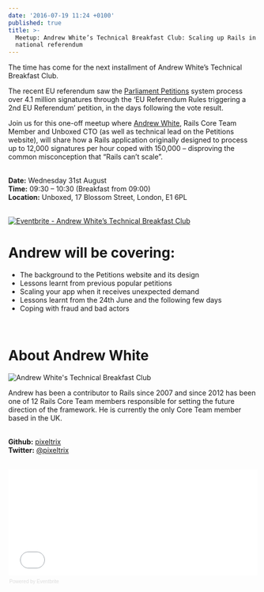 ```yaml
---
date: '2016-07-19 11:24 +0100'
published: true
title: >-
  Meetup: Andrew White’s Technical Breakfast Club: Scaling up Rails in a
  national referendum
---
```

The time has come for the next installment of Andrew White’s Technical Breakfast Club.<br/>

The recent EU referendum saw the [Parliament Petitions](https://unboxed.co/project-stories/petitions) system process over 4.1 million signatures through the ‘EU Referendum Rules triggering a 2nd EU Referendum’ petition, in the days following the vote result.<br/>

Join us for this one-off meetup where [Andrew White](https://unboxed.co/people/#andrew-white), Rails Core Team Member and Unboxed CTO (as well as technical lead on the Petitions website), will share how a Rails application originally designed to process up to 12,000 signatures per hour coped with 150,000 – disproving the common misconception that “Rails can’t scale”.<br/>
<br/>
 
<b>Date:</b> Wednesday 31st August<br/>
<b>Time:</b> 09:30 – 10:30 (Breakfast from 09:00)<br/>
<b>Location:</b> Unboxed, 17 Blossom Street, London, E1 6PL<br/>
<br/>

<a href="http://www.eventbrite.co.uk/e/andrew-whites-technical-breakfast-club-tickets-26641297839?ref=ebtnebregn" target="_blank"><img src="https://www.eventbrite.co.uk/custombutton?eid=26641297839" alt="Eventbrite - Andrew White’s Technical Breakfast Club" /></a>
<br/>

# Andrew will be covering:
 
- The background to the Petitions website and its design
- Lessons learnt from previous popular petitions
- Scaling your app when it receives unexpected demand
- Lessons learnt from the 24th June and the following few days
- Coping with fraud and bad actors
<br/>

# About Andrew White

![Andrew White's Technical Breakfast Club](http://i1291.photobucket.com/albums/b548/grammccram/94306a3c-3577-4005-a4d0-673202e2db1c_zps8xf0g9cb.png)

Andrew has been a contributor to Rails since 2007 and since 2012 has been one of 12 Rails Core Team members responsible for setting the future direction of the framework. He is currently the only Core Team member based in the UK.<br/>
<br/>

<b>Github:</b> [pixeltrix](https://github.com/pixeltrix)<br/>
<b>Twitter:</b> [@pixeltrix](https://twitter.com/pixeltrix)<br/>
<br/>

<div style="width:100%; text-align:left;" ><iframe  src="//eventbrite.co.uk/tickets-external?eid=26641297839&ref=etckt" frameborder="0" height="214" width="100%" vspace="0" hspace="0" marginheight="5" marginwidth="5" scrolling="auto" allowtransparency="true"></iframe><div style="font-family:Helvetica, Arial; font-size:10px; padding:5px 0 5px; margin:2px; width:100%; text-align:left;" ><a class="powered-by-eb" style="color: #dddddd; text-decoration: none;" target="_blank" href="http://www.eventbrite.co.uk/r/etckt">Powered by Eventbrite</a></div></div>


